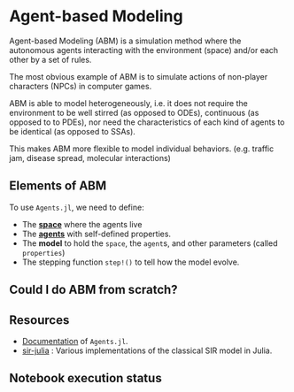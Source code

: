 # Agent-based Modeling

Agent-based Modeling (ABM) is a simulation method where the autonomous agents interacting with the environment (space) and/or each other by a set of rules.

The most obvious example of ABM is to simulate actions of non-player characters (NPCs) in computer games.

ABM is able to model heterogeneously, i.e. it does not require the environment to be well stirred (as opposed to ODEs), continuous (as opposed to to PDEs), nor need the characteristics of each kind of agents to be identical (as opposed to SSAs).

This makes ABM more flexible to model individual behaviors. (e.g. traffic jam, disease spread, molecular interactions)

## Elements of ABM

To use `Agents.jl`, we need to define:

- The [**space**](https://juliadynamics.github.io/Agents.jl/stable/api/#Available-spaces) where the agents live
- The [**agents**](https://juliadynamics.github.io/Agents.jl/stable/api/#@agent-macro) with self-defined properties.
- The **model** to hold the `space`, the `agent`s, and other parameters (called `properties`)
- The stepping function `step!()` to tell how the model evolve.

## Could I do ABM from scratch?


## Resources

- [Documentation](https://juliadynamics.github.io/Agents.jl/stable/) of `Agents.jl`.
- [sir-julia](https://github.com/epirecipes/sir-julia) : Various implementations of the classical SIR model in Julia.

## Notebook execution status

```{nb-exec-table}
```
